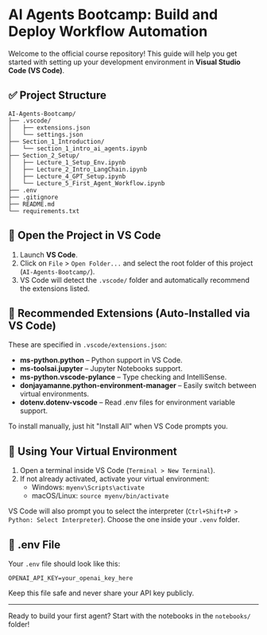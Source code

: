 # AI Agents Bootcamp: Build and Deploy Workflow Automation

Welcome to the official course repository! This guide will help you get started with setting up your development environment in **Visual Studio Code (VS Code)**.

## ✅ Project Structure

```
AI-Agents-Bootcamp/
├── .vscode/
│   ├── extensions.json
│   └── settings.json
├── Section_1_Introduction/
│   └── section_1_intro_ai_agents.ipynb
├── Section_2_Setup/
│   ├── Lecture_1_Setup_Env.ipynb
│   ├── Lecture_2_Intro_LangChain.ipynb
│   ├── Lecture_4_GPT_Setup.ipynb
│   └── Lecture_5_First_Agent_Workflow.ipynb
├── .env
├── .gitignore
├── README.md
└── requirements.txt
```

## 🚀 Open the Project in VS Code

1. Launch **VS Code**.
2. Click on `File` > `Open Folder...` and select the root folder of this project (`AI-Agents-Bootcamp/`).
3. VS Code will detect the `.vscode/` folder and automatically recommend the extensions listed.

## 🧩 Recommended Extensions (Auto-Installed via VS Code)

These are specified in `.vscode/extensions.json`:

- **ms-python.python** – Python support in VS Code.
- **ms-toolsai.jupyter** – Jupyter Notebooks support.
- **ms-python.vscode-pylance** – Type checking and IntelliSense.
- **donjayamanne.python-environment-manager** – Easily switch between virtual environments.
- **dotenv.dotenv-vscode** – Read .env files for environment variable support.

To install manually, just hit "Install All" when VS Code prompts you.

## 🐍 Using Your Virtual Environment

1. Open a terminal inside VS Code (`Terminal > New Terminal`).
2. If not already activated, activate your virtual environment:
   - Windows: `myenv\Scripts\activate`
   - macOS/Linux: `source myenv/bin/activate`

VS Code will also prompt you to select the interpreter (`Ctrl+Shift+P > Python: Select Interpreter`). Choose the one inside your `.venv` folder.

## 📄 .env File

Your `.env` file should look like this:

```
OPENAI_API_KEY=your_openai_key_here
```

Keep this file safe and never share your API key publicly.

---

Ready to build your first agent? Start with the notebooks in the `notebooks/` folder!
